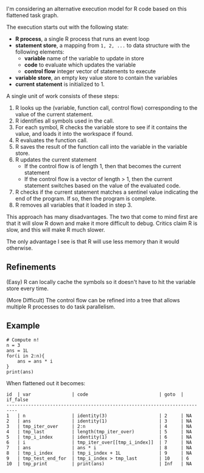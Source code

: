 I'm considering an alternative execution model for R code based on this
flattened task graph.

The execution starts out with the following state:

- __R process__, a single R process that runs an event loop
- __statement store__, a mapping from `1, 2, ...` to data structure with
  the following elements:
    - __variable__ name of the variable to update in store
    - __code__ to evaluate which updates the variable
    - __control flow__ integer vector of statements to execute
- __variable store__, an empty key value store to contain the variables
- __current statement__ is initialized to 1.

A single unit of work consists of these steps:

1. R looks up the (variable, function call, control flow) corresponding to
   the value of the current statement.
2. R identifies all symbols used in the call.
3. For each symbol, R checks the variable store to see if it contains the
   value, and loads it into the workspace if found.
4. R evaluates the function call.
5. R saves the result of the function call into the variable in the
   variable store.
6. R updates the current statement
    - If the control flow is of length 1, then that becomes the current
      statement
    - If the control flow is a vector of length > 1, then the current
      statement switches based on the value of the evaluated code.
6. R checks if the current statement matches a sentinel value
   indicating the end of the program. If so, then the program is complete.
6. R removes all variables that it loaded in step 3.

This approach has many disadvantages. The two that come to mind first are
that it will slow R down and make it more difficult to debug.
Critics claim R is slow, and this will make R much slower.

The only advantage I see is that R will use less memory than it would
otherwise.

## Refinements

(Easy) R can locally cache the symbols so it doesn't have to hit the variable
store every time.

(More Difficult) The control flow can be refined into a tree that allows
multiple R processes to do task parallelism.

## Example

```{R}
# Compute n!
n = 3
ans = 1L
for(i in 2:n){
    ans = ans * i
}
print(ans)
```

When flattened out it becomes:

```
id  | var               | code                          | goto  | if_false
--------------------------------------------------------------------------
1   | n                 | identity(3)                   | 2     | NA
2   | ans               | identity(1)                   | 3     | NA
3   | tmp_iter_over     | 2:n                           | 4     | NA
4   | tmp_last          | length(tmp_iter_over)         | 5     | NA
5   | tmp_i_index       | identity(1)                   | 6     | NA
6   | i                 | tmp_iter_over[[tmp_i_index]]  | 7     | NA
7   | ans               | ans * i                       | 8     | NA
8   | tmp_i_index       | tmp_i_index + 1L              | 9     | NA
9   | tmp_test_end_for  | tmp_i_index > tmp_last        | 10    | 6
10  | tmp_print         | print(ans)                    | Inf   | NA
```
